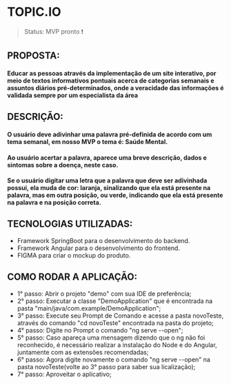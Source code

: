 <h1>TOPIC.IO</h1>

>Status: MVP pronto ❗

## PROPOSTA:
#### Educar as pessoas através da implementação de um site interativo, por meio de textos informativos pontuais acerca de categorias semanais e assuntos diários pré-determinados, onde a veracidade das informações é validada sempre por um especialista da área

## DESCRIÇÃO:
#### O usuário deve adivinhar uma palavra pré-definida de acordo com um tema semanal, em nosso MVP o tema é: Saúde Mental.
#### Ao usuário acertar a palavra, aparece uma breve descrição, dados e sintomas sobre a doença, neste caso.
#### Se o usuário digitar uma letra que a palavra que deve ser adivinhada possui, ela muda de cor: laranja, sinalizando que ela está presente na palavra, mas em outra posição, ou verde, indicando que ela está presente na palavra e na posição correta. 

## TECNOLOGIAS UTILIZADAS:
* Framework SpringBoot para o desenvolvimento do backend.
* Framework Angular para o desenvolvimento do frontend.
* FIGMA para criar o mockup do produto.

## COMO RODAR A APLICAÇÃO:
* 1° passo: Abrir o projeto "demo" com sua IDE de preferência;
* 2° passo: Executar a classe "DemoApplication" que é encontrada na pasta "main/java/com.example/DemoApplication";
* 3° passo: Execute seu Prompt de Comando e acesse a pasta novoTeste, através do comando "cd novoTeste" encontrada na pasta do projeto;
* 4° passo: Digite no Prompt o comando "ng serve --open";
* 5° passo: Caso apareça uma mensagem dizendo que o ng não foi reconhecido, é necessário realizar a instalação do Node e do Angular, juntamente com as extensões recomendadas;
* 6° passo: Agora digite novamente o comando "ng serve --open" na pasta novoTeste(volte ao 3° passo para saber sua licalização);
* 7° passo: Aproveitar o aplicativo;
